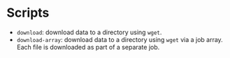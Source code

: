 # Scripts

- `download`: download data to a directory using `wget`.
- `download-array`: download data to a directory using `wget` via a job array.
	Each file is downloaded as part of a separate job.